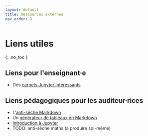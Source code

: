 ```yaml
---
layout: default
title: Ressources externes
nav_order: 9
---
```


# Liens utiles
{: .no_toc }

## Liens pour l'enseignant·e

* Des [carnets Jupyter intéressants](https://github.com/jupyter/jupyter/wiki/A-gallery-of-interesting-Jupyter-Notebooks)

## Liens pédagogiques pour les auditeur·rices

* L'[anti-sèche Markdown](https://www.markdownguide.org/cheat-sheet)
* Un [générateur de tableaux en Markdown](https://www.tablesgenerator.com/markdown_tables)
* [Introduction à Jupyter](https://www.tutorialspoint.com/jupyter/jupyter_useful_resources.htm)
* TODO: anti-sèche maths (à produire soi-même)
